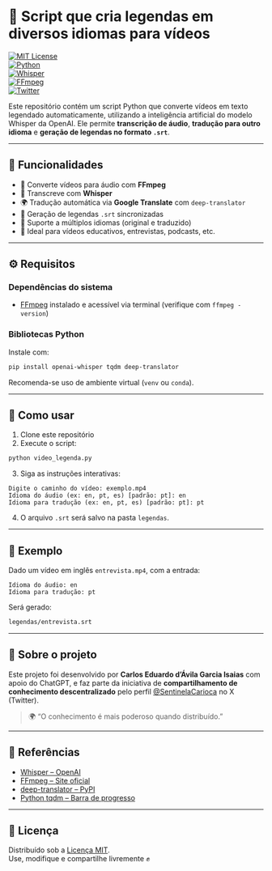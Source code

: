 
# 🧠 Script que cria legendas em diversos idiomas para vídeos

[![MIT License](https://img.shields.io/badge/license-MIT-blue.svg)](LICENSE)  
[![Python](https://img.shields.io/badge/Python-3.8%2B-blue)](https://www.python.org/)  
[![Whisper](https://img.shields.io/badge/Powered%20by-Whisper-brightgreen)](https://github.com/openai/whisper)  
[![FFmpeg](https://img.shields.io/badge/Tool-FFmpeg-green)](https://ffmpeg.org/)  
[![Twitter](https://img.shields.io/badge/X-Sentinela%20Carioca-1DA1F2?logo=twitter)](https://x.com/SentinelaCarioca)

Este repositório contém um script Python que converte vídeos em texto legendado automaticamente, utilizando a inteligência artificial do modelo Whisper da OpenAI. Ele permite **transcrição de áudio**, **tradução para outro idioma** e **geração de legendas no formato `.srt`**.

---

## 📌 Funcionalidades

- 🎥 Converte vídeos para áudio com **FFmpeg**
- 🧠 Transcreve com **Whisper**
- 🌍 Tradução automática via **Google Translate** com `deep-translator`
- 📝 Geração de legendas `.srt` sincronizadas
- 🔁 Suporte a múltiplos idiomas (original e traduzido)
- 💬 Ideal para vídeos educativos, entrevistas, podcasts, etc.

---

## ⚙️ Requisitos

### Dependências do sistema

- [FFmpeg](https://ffmpeg.org/download.html) instalado e acessível via terminal (verifique com `ffmpeg -version`)

### Bibliotecas Python

Instale com:

```bash
pip install openai-whisper tqdm deep-translator
```

Recomenda-se uso de ambiente virtual (`venv` ou `conda`).

---

## 🚀 Como usar

1. Clone este repositório
2. Execute o script:

```bash
python video_legenda.py
```

3. Siga as instruções interativas:

```plaintext
Digite o caminho do vídeo: exemplo.mp4
Idioma do áudio (ex: en, pt, es) [padrão: pt]: en
Idioma para tradução (ex: en, pt, es) [padrão: pt]: pt
```

4. O arquivo `.srt` será salvo na pasta `legendas`.

---

## 🧩 Exemplo

Dado um vídeo em inglês `entrevista.mp4`, com a entrada:

```plaintext
Idioma do áudio: en
Idioma para tradução: pt
```

Será gerado:

```bash
legendas/entrevista.srt
```

---

## 🧠 Sobre o projeto

Este projeto foi desenvolvido por **Carlos Eduardo d’Ávila Garcia Isaias** com apoio do ChatGPT, e faz parte da iniciativa de **compartilhamento de conhecimento descentralizado** pelo perfil [@SentinelaCarioca](https://x.com/SentinelaCarioca) no X (Twitter).

> 🌍 “O conhecimento é mais poderoso quando distribuído.”

---

## 🔗 Referências

- [Whisper – OpenAI](https://github.com/openai/whisper)
- [FFmpeg – Site oficial](https://ffmpeg.org/)
- [deep-translator – PyPI](https://pypi.org/project/deep-translator/)
- [Python tqdm – Barra de progresso](https://github.com/tqdm/tqdm)

---

## 📜 Licença

Distribuído sob a [Licença MIT](LICENSE).  
Use, modifique e compartilhe livremente ✊
